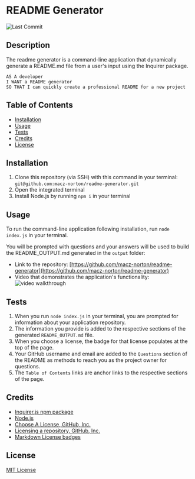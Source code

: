# README Generator
![Last Commit](https://img.shields.io/github/last-commit/macz-norton/readme-generator)

## Description

The readme generator is a command-line application that dynamically generate a README.md file from a user's input using the Inquirer package.

```
AS A developer
I WANT a README generator
SO THAT I can quickly create a professional README for a new project
```

## Table of Contents

* [Installation](#installation)
* [Usage](#usage)
* [Tests](#tests)
* [Credits](#credits)
* [License](#license)

## Installation

1. Clone this repository (via SSH) with this command in your terminal: `git@github.com:macz-norton/readme-generator.git`
2. Open the integrated terminal
3. Install Node.js by running `npm i` in your terminal

## Usage

To run the command-line application following installation, run `node index.js` in your terminal.

You will be prompted with questions and your answers will be used to build the README_OUTPUT.md generated in the `output` folder:
* Link to the repository: [https://github.com/macz-norton/readme-generator](https://github.com/macz-norton/readme-generator)
* Video that demonstrates the application's functionality:
![video walkthrough]()

## Tests

1. When you run `node index.js` in your terminal, you are prompted for information about your application repository.
2. The information you provide is added to the respective sections of the generated `README_OUTPUT.md` file.
3. When you choose a license, the badge for that license populates at the top of the page.
4. Your GitHub username and email are added to the `Questions` section of the README as methods to reach you as the project owner for questions.
5. The `Table of Contents` links are anchor links to the respective sections of the page.

## Credits

* [Inquirer.js npm package](https://www.npmjs.com/package/inquirer)
* [Node.js](https://nodejs.org/en/)
* [Choose A License, GitHub, Inc.](https://choosealicense.com/)
* [Licensing a repository, GitHub, Inc.](https://docs.github.com/en/free-pro-team@latest/github/creating-cloning-and-archiving-repositories/licensing-a-repository#choosing-the-right-license)
* [Markdown License badges](https://gist.github.com/lukas-h/2a5d00690736b4c3a7ba)

## License

[MIT License](https://choosealicense.com/licenses/mit/)